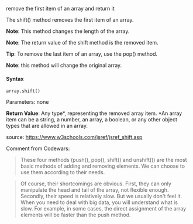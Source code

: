 remove the first item of an array and return it

The shift() method removes the first item of an array.

**Note**: This method changes the length of the array.

**Note**: The return value of the shift method is the removed item.

**Tip**: To remove the last item of an array, use the pop() method.

**Note**: this method will change the original array.

#### Syntax

`array.shift()`

Parameters: none

**Return Value**:	Any type*, representing the removed array item. *An array item can be a string, a number, an array, a boolean, or any other object types that are allowed in an array.

source: https://www.w3schools.com/jsref/jsref_shift.asp

Comment from Codewars:
> These four methods (push(), pop(), shift() and unshift()) are the most basic methods of adding and removing elements. We can choose to use them according to their needs.

> Of course, their shortcomings are obvious. First, they can only manipulate the head and tail of the array, not flexible enough. Secondly, their speed is relatively slow. But we usually don't feel it. When you need to deal with big data, you will understand what is slow. For example, in some cases, the direct assignment of the array elements will be faster than the push method.
